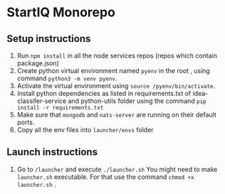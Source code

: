 # StartIQ Monorepo

## Setup instructions
1. Run `npm install` in all the node services repos (repos which contain package.json)
2. Create python virtual environment named `pyenv` in the root , using command `python3 -m venv pyenv`.
3. Activate the virtual environment using `source /pyenv/bin/activate`. 
4. Install python dependencies as listed in requirements.txt of idea-classifer-service and python-utils folder using 
the command `pip install -r requirements.txt` 
3. Make sure that `mongodb` and `nats-server` are running on their default ports.
3. Copy all the env files into `launcher/envs` folder 

## Launch instructions
1. Go to `/launcher` and execute `./launcher.sh`
You might need to make `launcher.sh` executable. For that use the command `chmod +x launcher.sh` . 
